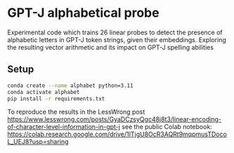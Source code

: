 # GPT-J alphabetical probe
Experimental code which trains 26 linear probes to detect the presence of alphabetic letters in GPT-J token strings, given their embeddings. Exploring the resulting vector arithmetic and its impact on GPT-J spelling abilities


## Setup 

```bash
conda create --name alphabet python=3.11
conda activate alphabet
pip install -r requirements.txt
```

To reproduce the results in the LessWrong post https://www.lesswrong.com/posts/GyaDCzsyQgc48j8t3/linear-encoding-of-character-level-information-in-gpt-j
see the public Colab notebook: https://colab.research.google.com/drive/1ITjgU8OcR3AQRt9mqpmusTDocoL_UEJ8?usp=sharing

